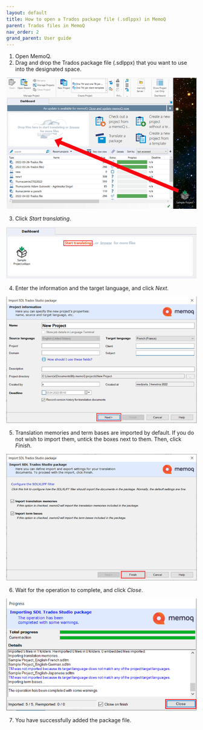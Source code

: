 ```yaml
---
layout: default
title: How to open a Trados package file (.sdlppx) in MemoQ
parent: Trados files in MemoQ
nav_order: 2
grand_parent: User guide
---
```



1.	Open MemoQ.
2.	Drag and drop the Trados package file (.sdlppx) that you want to use into the designated space.

![](../../../assets/images/Picture5.png)

3.	Click *Start translating*.

![](../../../assets/images/Picture6.png)

4. 	Enter the information and the target language, and click *Next*.

![](../../../assets/images/Picture7.png)

5.	Translation memories and term bases are imported by default. If you do not wish to import them, untick the boxes next to them. Then, click *Finish*.

![](../../../assets/images/Picture8.png)

6.	Wait for the operation to complete, and click *Close*.

![](../../../assets/images/Picture9.png)

7.	You have successfully added the package file.